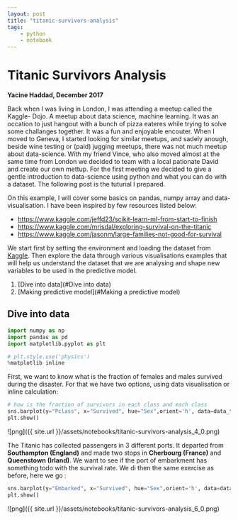 ```yaml
---
layout: post
title: "titanic-survivors-analysis"
tags:
    - python
    - notebook
--- 
```

# Titanic Survivors Analysis
**Yacine Haddad, December 2017**

Back when I was living in London, I was attending a meetup called the Kaggle-
Dojo. A meetup about data science, machine learning. It was an occation to just
hangout with a bunch of pizza eateres while trying to solve some challanges
together. It was a fun and enjoyable encouter. When I moved to Geneva, I started
looking for similar meetups, and sadely anough, beside wine testing or (paid)
jugging meetups, there was not much meetup about data-science. With my friend
Vince, who also moved almost at the same time from London we decided to team
with a local pationate David and create our own mettup. For the first meeting we
decided to give a gentle introduction to data-science using python and what you
can do with a dataset. The following post is the tuturial I prepared.


On this example, I will cover some basics on pandas, numpy array and data-
visualisation.
I have been inspired by few resources listed below:
* https://www.kaggle.com/jeffd23/scikit-learn-ml-from-start-to-finish
* https://www.kaggle.com/mrisdal/exploring-survival-on-the-titanic
* https://www.kaggle.com/jasonm/large-families-not-good-for-survival

We start first by setting the environment and loading the dataset from
[Kaggle](https://www.kaggle.com/c/titanic#tutorials). Then explore the data
through various visualisations examples that will help us understand the dataset
that we are analysing and shape new variables to be used in the predictive
model.

1. [Dive into data](#Dive into data)
2. [Making predictive model](#Making a predictive model) 
 
## Dive into data 



```python
import numpy as np
import pandas as pd
import matplotlib.pyplot as plt

# plt.style.use('physics')
%matplotlib inline
```
 
First, we want to know what is the fraction of females and males survived during
the disaster. For that we have two options, using data visualisation or inline
calculation: 



```python
# how is the fraction of survivors in each class and each class
sns.barplot(y="Pclass", x="Survived", hue="Sex",orient='h', data=data_train)
plt.show()
```

 
![png]({{ site.url }}/assets/notebooks/titanic-survivors-analysis_4_0.png) 

 
The Titanic has collected passengers in 3 different ports. It departed from
**Southampton (England)** and made two stops in **Cherbourg (France)** and
**Queenstown (Irland)**. We want to see if the port of embarkment has something
todo with the survival rate. We di then the same exercise as before, here we go
: 



```python
sns.barplot(y="Embarked", x="Survived", hue="Sex",orient='h', data=data_train)
plt.show()
```

 
![png]({{ site.url }}/assets/notebooks/titanic-survivors-analysis_6_0.png) 

